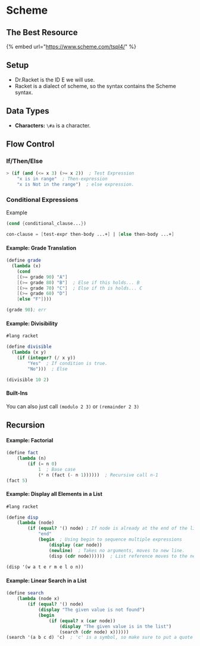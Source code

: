 # Scheme

## The Best Resource

{% embed url="https://www.scheme.com/tspl4/" %}

## Setup

* Dr.Racket is the ID E we will use.
* Racket is a dialect of scheme, so the syntax contains the Scheme syntax.

## Data Types

* **Characters:** `\#a` is a character.

## Flow Control

### If/Then/Else

```scheme
> (if (and (<= x 3) (>= x 2))  ; Test Expression
    "x is in range"  ; Then-expression 
    "x is Not in the range")  ; else expression.
```

### Conditional Expressions

Example

```scheme
(cond {conditional_clause...})

con-clause = [test-expr then-body ...+] | [else then-body ...+]


```

#### Example: Grade Translation

```scheme
(define grade
  (lambda (x)
    (cond
    [(>= grade 90) "A"]
    [(>= grade 80) "B"]  ; Else if this holds... B
    [(>= grade 70) "C"]  ; Else if th is holds... C
    [(>= grade 60) "D"]
    [else "F"])))

(grade 90); err
```

#### Example: Divisibility

```scheme
#lang racket

(define divisible
  (lambda (x y)
    (if (integer? (/ x y))
        "Yes"  ; If condition is true.
        "No")))  ; Else

(divisible 10 2)
```

#### Built-Ins

You can also just call `(modulo 2 3)` or `(remainder 2 3)`

## Recursion

#### Example: Factorial

```scheme
(define fact
    (lambda (n)
        (if (= n 0)
            1  ; Base case 
            (* n (fact (- n 1))))))  ; Recursive call n-1
(fact 5)
```

#### Example: Display all Elements in a List

```scheme
#lang racket

(define disp
    (lambda (node)
        (if (equal? '() node) ; If node is already at the end of the list. 
            "end" 
            (begin  ; Using begin to sequence multiple expressions
                (display (car node))
                (newline)  ; Takes no arguments, moves to new line.
                (disp (cdr node))))))  ; List reference moves to the next one.
            
(disp '(w a t e r m e l o n))
```

#### Example: Linear Search in a List

```scheme
(define search
    (lambda (node x)
        (if (equal? '() node)
            (display "The given value is not found")
            (begin
                (if (equal? x (car node))
                    (display "The given value is in the list")
                    (search (cdr node) x))))))
(search '(a b c d) 'c)  ; 'c' is a symbol, so make sure to put a quote before it.
```

